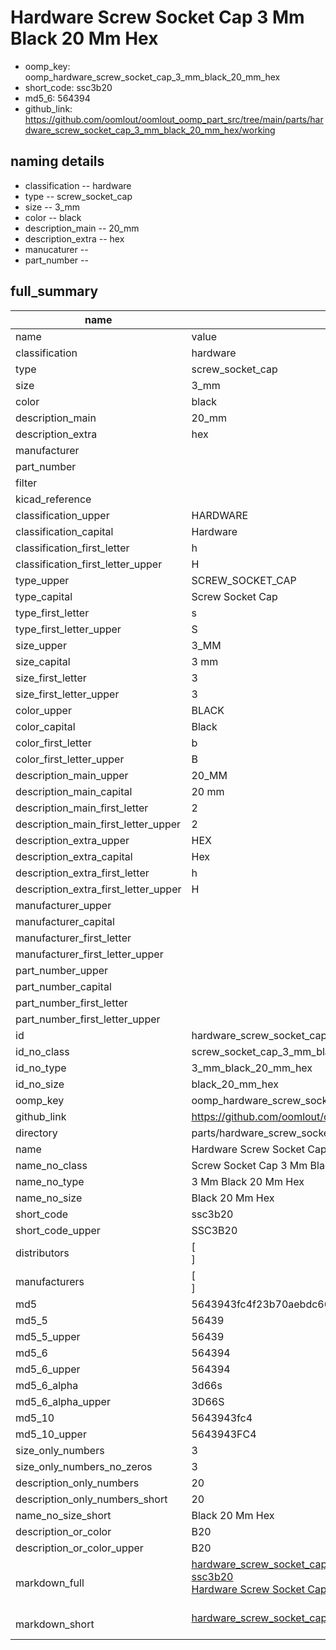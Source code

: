 # Hardware Screw Socket Cap 3 Mm Black 20 Mm Hex

  
* oomp_key: oomp_hardware_screw_socket_cap_3_mm_black_20_mm_hex 
* short_code: ssc3b20
* md5_6: 564394  
* github_link: https://github.com/oomlout/oomlout_oomp_part_src/tree/main/parts/hardware_screw_socket_cap_3_mm_black_20_mm_hex/working  
## naming details
* classification -- hardware
* type -- screw_socket_cap
* size -- 3_mm
* color -- black
* description_main -- 20_mm
* description_extra -- hex
* manucaturer -- 
* part_number -- 





## full_summary
| name | value | 
| --- | --- | 
| name | value | 
| classification | hardware | 
| type | screw_socket_cap | 
| size | 3_mm | 
| color | black | 
| description_main | 20_mm | 
| description_extra | hex | 
| manufacturer |  | 
| part_number |  | 
| filter |  | 
| kicad_reference |  | 
| classification_upper | HARDWARE | 
| classification_capital | Hardware | 
| classification_first_letter | h | 
| classification_first_letter_upper | H | 
| type_upper | SCREW_SOCKET_CAP | 
| type_capital | Screw Socket Cap | 
| type_first_letter | s | 
| type_first_letter_upper | S | 
| size_upper | 3_MM | 
| size_capital | 3 mm | 
| size_first_letter | 3 | 
| size_first_letter_upper | 3 | 
| color_upper | BLACK | 
| color_capital | Black | 
| color_first_letter | b | 
| color_first_letter_upper | B | 
| description_main_upper | 20_MM | 
| description_main_capital | 20 mm | 
| description_main_first_letter | 2 | 
| description_main_first_letter_upper | 2 | 
| description_extra_upper | HEX | 
| description_extra_capital | Hex | 
| description_extra_first_letter | h | 
| description_extra_first_letter_upper | H | 
| manufacturer_upper |  | 
| manufacturer_capital |  | 
| manufacturer_first_letter |  | 
| manufacturer_first_letter_upper |  | 
| part_number_upper |  | 
| part_number_capital |  | 
| part_number_first_letter |  | 
| part_number_first_letter_upper |  | 
| id | hardware_screw_socket_cap_3_mm_black_20_mm_hex | 
| id_no_class | screw_socket_cap_3_mm_black_20_mm_hex | 
| id_no_type | 3_mm_black_20_mm_hex | 
| id_no_size | black_20_mm_hex | 
| oomp_key | oomp_hardware_screw_socket_cap_3_mm_black_20_mm_hex | 
| github_link | https://github.com/oomlout/oomlout_oomp_part_src/tree/main/parts/hardware_screw_socket_cap_3_mm_black_20_mm_hex/working | 
| directory | parts/hardware_screw_socket_cap_3_mm_black_20_mm_hex | 
| name | Hardware Screw Socket Cap 3 Mm Black 20 Mm Hex | 
| name_no_class | Screw Socket Cap 3 Mm Black 20 Mm Hex | 
| name_no_type | 3 Mm Black 20 Mm Hex | 
| name_no_size | Black 20 Mm Hex | 
| short_code | ssc3b20 | 
| short_code_upper | SSC3B20 | 
| distributors | [<br>] | 
| manufacturers | [<br>] | 
| md5 | 5643943fc4f23b70aebdc6625bc7fe44 | 
| md5_5 | 56439 | 
| md5_5_upper | 56439 | 
| md5_6 | 564394 | 
| md5_6_upper | 564394 | 
| md5_6_alpha | 3d66s | 
| md5_6_alpha_upper | 3D66S | 
| md5_10 | 5643943fc4 | 
| md5_10_upper | 5643943FC4 | 
| size_only_numbers | 3 | 
| size_only_numbers_no_zeros | 3 | 
| description_only_numbers | 20 | 
| description_only_numbers_short | 20 | 
| name_no_size_short | Black 20 Mm Hex | 
| description_or_color | B20 | 
| description_or_color_upper | B20 | 
| markdown_full | [hardware_screw_socket_cap_3_mm_black_20_mm_hex](https://github.com/oomlout/oomlout_oomp_part_src/tree/main/parts/hardware_screw_socket_cap_3_mm_black_20_mm_hex/working)<br>[ssc3b20](https://github.com/oomlout/oomlout_oomp_part_src/tree/main/parts/hardware_screw_socket_cap_3_mm_black_20_mm_hex/working)<br>[Hardware Screw Socket Cap 3 Mm Black 20 Mm Hex](https://github.com/oomlout/oomlout_oomp_part_src/tree/main/parts/hardware_screw_socket_cap_3_mm_black_20_mm_hex/working)<br><br> | 
| markdown_short | [hardware_screw_socket_cap_3_mm_black_20_mm_hex](https://github.com/oomlout/oomlout_oomp_part_src/tree/main/parts/hardware_screw_socket_cap_3_mm_black_20_mm_hex/working)<br><br> | 
